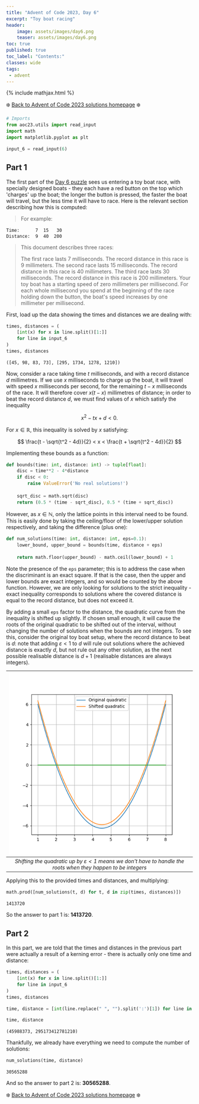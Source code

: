 ```yaml
---
title: "Advent of Code 2023, Day 6"
excerpt: "Toy boat racing"
header:
    image: assets/images/day6.png
    teaser: assets/images/day6.png
toc: true
published: true
toc_label: "Contents:"
classes: wide
tags:
 - advent
---
```


{% include mathjax.html %}

❄️ [Back to Advent of Code 2023 solutions homepage](../aoc23) ❄️

```python
# Imports
from aoc23.utils import read_input
import math
import matplotlib.pyplot as plt
```


```python
input_6 = read_input(6)
```

## Part 1

The first part of the [Day 6 puzzle](https://adventofcode.com/2023/day/6) sees us entering a toy boat race, with specially designed boats - they each have a red button on the top which 'charges' up the boat; the longer the button is pressed, the faster the boat will travel, but the less time it will have to race. Here is the relevant section describing how this is computed:

>For example:
>
```
Time:      7  15   30
Distance:  9  40  200
```
> 
>This document describes three races:
>
>The first race lasts 7 milliseconds. The record distance in this race is 9 millimeters.
>The second race lasts 15 milliseconds. The record distance in this race is 40 millimeters.
>The third race lasts 30 milliseconds. The record distance in this race is 200 millimeters.
>Your toy boat has a starting speed of zero millimeters per millisecond. For each whole millisecond you spend at the beginning of the race holding down the button, the boat's speed increases by one millimeter per millisecond.

First, load up the data showing the times and distances we are dealing with:


```python
times, distances = (
    [int(x) for x in line.split()[1:]] 
    for line in input_6
)
times, distances
```




    ([45, 98, 83, 73], [295, 1734, 1278, 1210])



Now, consider a race taking time $t$ milliseconds, and with a record distance $d$ millimetres. If we use $x$ milliseconds to charge up the boat, it will travel with speed $x$ milliseconds per second, for the remaining $t-x$ milliseconds of the race. It will therefore cover $x(t-x)$ millimetres of distance; in order to beat the record distance $d$, we must find values of $x$ which satisfy the inequality

$$
x^2 - tx + d < 0.
$$

For $x\in\mathbb{R}$, this inequality is solved by $x$ satisfying:

$$
\frac{t - \sqrt{t^2 - 4d}}{2} < x < \frac{t + \sqrt{t^2 - 4d}}{2} 
$$

Implementing these bounds as a function:


```python
def bounds(time: int, distance: int) -> tuple[float]:
    disc = time**2 - 4*distance
    if disc < 0:
        raise ValueError('No real solutions!')
    
    sqrt_disc = math.sqrt(disc)
    return (0.5 * (time - sqrt_disc), 0.5 * (time + sqrt_disc))
```

However, as $x\in\mathbb{N}$, only the lattice points in this interval need to be found. This is easily done by taking the ceiling/floor of the lower/upper solution respectively, and taking the difference (plus one):


```python
def num_solutions(time: int, distance: int, eps=0.1):
    lower_bound, upper_bound = bounds(time, distance + eps)
    
    return math.floor(upper_bound) - math.ceil(lower_bound) + 1
```

Note the presence of the `eps` parameter; this is to address the case when the discriminant is an exact square. If that is the case, then the upper and lower bounds are exact integers, and so would be counted by the above function. However, we are only looking for solutions to the strict inequality - exact inequality corresponds to solutions where the covered distance is equal to the record distance, but does not exceed it.

By adding a small `eps` factor to the distance, the quadratic curve from the inequality is shifted up slightly. If chosen small enough, it will cause the roots of the original quadratic to be shifted out of the interval, without changing the number of solutions when the bounds are not integers. To see this, consider the original toy boat setup, where the record distance to beat is $d$: note that adding  $\varepsilon<1$ to $d$ will rule out solutions where the achieved distance is exactly $d$, but not rule out any other solution, as the next possible realisable distance is $d+1$ (realisable distances are always integers).


    
| ![Daisy Mae](/assets/images/aoc23_day6_plot.png) |
|:--:|
| *Shifting the quadratic up by $\varepsilon<1$ means we don't have to handle the roots when they happen to be integers* |
    


Applying this to the provided times and distances, and multiplying:


```python
math.prod([num_solutions(t, d) for t, d in zip(times, distances)])
```




    1413720



So the answer to part 1 is: __1413720__.

## Part 2

In this part, we are told that the times and distances in the previous part were actually a result of a kerning error - there is actually only one time and distance:


```python
times, distances = (
    [int(x) for x in line.split()[1:]] 
    for line in input_6
)
times, distances
```


```python
time, distance = [int(line.replace(" ", "").split(':')[1]) for line in input_6]
```


```python
time, distance
```




    (45988373, 295173412781210)



Thankfully, we already have everything we need to compute the number of solutions:


```python
num_solutions(time, distance)
```




    30565288



And so the answer to part 2 is: __30565288__.

❄️ [Back to Advent of Code 2023 solutions homepage](../aoc23) ❄️